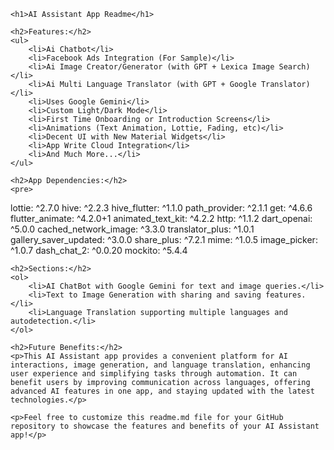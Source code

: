     <h1>AI Assistant App Readme</h1>

    <h2>Features:</h2>
    <ul>
        <li>Ai Chatbot</li>
        <li>Facebook Ads Integration (For Sample)</li>
        <li>Ai Image Creator/Generator (with GPT + Lexica Image Search)</li>
        <li>Ai Multi Language Translator (with GPT + Google Translator)</li>
        <li>Uses Google Gemini</li>
        <li>Custom Light/Dark Mode</li>
        <li>First Time Onboarding or Introduction Screens</li>
        <li>Animations (Text Animation, Lottie, Fading, etc)</li>
        <li>Decent UI with New Material Widgets</li>
        <li>App Write Cloud Integration</li>
        <li>And Much More...</li>
    </ul>

    <h2>App Dependencies:</h2>
    <pre>
lottie: ^2.7.0
hive: ^2.2.3
hive_flutter: ^1.1.0
path_provider: ^2.1.1
get: ^4.6.6
flutter_animate: ^4.2.0+1
animated_text_kit: ^4.2.2
http: ^1.1.2
dart_openai: ^5.0.0
cached_network_image: ^3.3.0
translator_plus: ^1.0.1
gallery_saver_updated: ^3.0.0
share_plus: ^7.2.1
mime: ^1.0.5
image_picker: ^1.0.7
dash_chat_2: ^0.0.20
mockito: ^5.4.4
    </pre>

    <h2>Sections:</h2>
    <ol>
        <li>AI ChatBot with Google Gemini for text and image queries.</li>
        <li>Text to Image Generation with sharing and saving features.</li>
        <li>Language Translation supporting multiple languages and autodetection.</li>
    </ol>

    <h2>Future Benefits:</h2>
    <p>This AI Assistant app provides a convenient platform for AI interactions, image generation, and language translation, enhancing user experience and simplifying tasks through automation. It can benefit users by improving communication across languages, offering advanced AI features in one app, and staying updated with the latest technologies.</p>

    <p>Feel free to customize this readme.md file for your GitHub repository to showcase the features and benefits of your AI Assistant app!</p>

